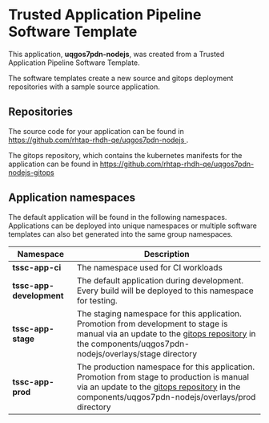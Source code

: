 # Trusted Application Pipeline Software Template

This application, **uqgos7pdn-nodejs**, was created from a Trusted Application Pipeline Software Template.

The software templates create a new source and gitops deployment repositories with a sample source application. 

## Repositories

The source code for your application can be found in [https://github.com/rhtap-rhdh-qe/uqgos7pdn-nodejs ](https://github.com/rhtap-rhdh-qe/uqgos7pdn-nodejs ).
 
The gitops repository, which contains the kubernetes manifests for the application can be found in 
[https://github.com/rhtap-rhdh-qe/uqgos7pdn-nodejs-gitops ](https://github.com/rhtap-rhdh-qe/uqgos7pdn-nodejs-gitops ) 

## Application namespaces 

The default application will be found in the following namespaces. Applications can be deployed into unique namespaces or multiple software templates can also bet generated into the same group namespaces.  

|  Namespace   |  Description   |  
| -------- | -------- |
| **tssc-app-ci** | The namespace used for CI workloads |
| **tssc-app-development** | The default application during development. Every build will be deployed to this namespace for testing. |
| **tssc-app-stage** | The staging namespace for this application. Promotion from development to stage is manual via an update to the [gitops repository](https://github.com/rhtap-rhdh-qe/uqgos7pdn-nodejs-gitops ) in the components/uqgos7pdn-nodejs/overlays/stage directory |
| **tssc-app-prod** | The production namespace for this application. Promotion from stage to production is manual via an update to the [gitops repository](https://github.com/rhtap-rhdh-qe/uqgos7pdn-nodejs-gitops ) in the components/uqgos7pdn-nodejs/overlays/prod directory |